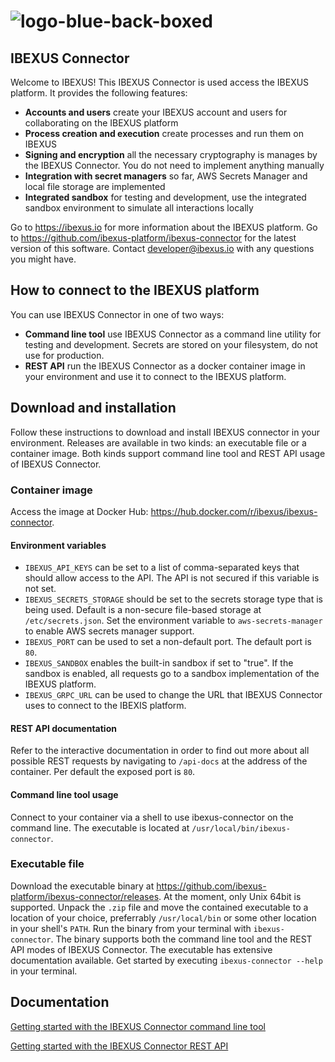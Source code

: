 # ![logo-blue-back-boxed](https://github.com/ibexus-platform/ibexus-connector/assets/67227/d64936b4-372b-4719-b841-2c839936ddb8)

## IBEXUS Connector

Welcome to IBEXUS! This IBEXUS Connector is used access the IBEXUS platform. It provides the following features:

- **Accounts and users** create your IBEXUS account and users for collaborating on the IBEXUS platform
- **Process creation and execution** create processes and run them on IBEXUS
- **Signing and encryption** all the necessary cryptography is manages by the IBEXUS Connector. You do not need to implement anything manually
- **Integration with secret managers** so far, AWS Secrets Manager and local file storage are implemented
- **Integrated sandbox** for testing and development, use the integrated sandbox environment to simulate all interactions locally

Go to <https://ibexus.io> for more information about the IBEXUS platform. Go to <https://github.com/ibexus-platform/ibexus-connector> for the latest version of this software. Contact [developer@ibexus.io](mailto:developer@ibexus.io) with any questions you might have.

## How to connect to the IBEXUS platform

You can use IBEXUS Connector in one of two ways:

- **Command line tool** use IBEXUS Connector as a command line utility for testing and development. Secrets are stored on your filesystem, do not use for production.
- **REST API** run the IBEXUS Connector as a docker container image in your environment and use it to connect to the IBEXUS platform.

## Download and installation

Follow these instructions to download and install IBEXUS connector in your environment. Releases are available in two kinds: an executable file or a container image. Both kinds support command line tool and REST API usage of IBEXUS Connector.

### Container image

Access the image at Docker Hub: <https://hub.docker.com/r/ibexus/ibexus-connector>.

#### Environment variables

- `IBEXUS_API_KEYS` can be set to a list of comma-separated keys that should allow access to the API. The API is not secured if this variable is not set.
- `IBEXUS_SECRETS_STORAGE` should be set to the secrets storage type that is being used. Default is a non-secure file-based storage at `/etc/secrets.json`. Set the environment variable to `aws-secrets-manager` to enable AWS secrets manager support.
- `IBEXUS_PORT` can be used to set a non-default port. The default port is `80`.
- `IBEXUS_SANDBOX` enables the built-in sandbox if set to "true". If the sandbox is enabled, all requests go to a sandbox implementation of the IBEXUS platform.
- `IBEXUS_GRPC_URL` can be used to change the URL that IBEXUS Connector uses to connect to the IBEXIS platform.

#### REST API documentation

Refer to the interactive documentation in order to find out more about all possible REST requests by navigating to `/api-docs` at the address of the container. Per default the exposed port is `80`.

#### Command line tool usage

Connect to your container via a shell to use ibexus-connector on the command line. The executable is located at `/usr/local/bin/ibexus-connector`.

### Executable file

Download the executable binary at <https://github.com/ibexus-platform/ibexus-connector/releases>. At the moment, only Unix 64bit is supported. Unpack the `.zip` file and move the contained executable to a location of your choice, preferrably `/usr/local/bin` or some other location in your shell's `PATH`. Run the binary from your terminal with `ibexus-connector`. The binary supports both the command line tool and the REST API modes of IBEXUS Connector. The executable has extensive documentation available. Get started by executing `ibexus-connector --help` in your terminal.

## Documentation

[Getting started with the IBEXUS Connector command line tool](https://github.com/ibexus-platform/ibexus-connector/blob/main/docs/getting-started-command-line-tool.md)

[Getting started with the IBEXUS Connector REST API](https://github.com/ibexus-platform/ibexus-connector/blob/main/docs/getting-started-rest-api.md)
